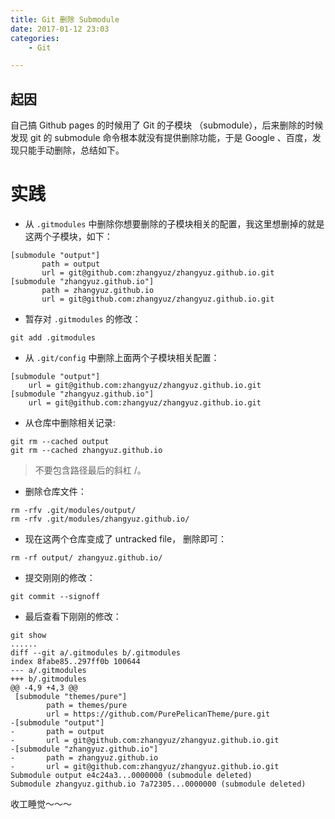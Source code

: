 ```yaml
---
title: Git 删除 Submodule
date: 2017-01-12 23:03
categories: 
    - Git

---
```


## 起因
自己搞 Github pages 的时候用了 Git 的子模块 （submodule），后来删除的时候发现 git 的 submodule 命令根本就没有提供删除功能，于是 Google 、百度，发现只能手动删除，总结如下。
# 实践
- 从 `.gitmodules` 中删除你想要删除的子模块相关的配置，我这里想删掉的就是这两个子模块，如下：
```
[submodule "output"]
       path = output
       url = git@github.com:zhangyuz/zhangyuz.github.io.git
[submodule "zhangyuz.github.io"]
       path = zhangyuz.github.io
       url = git@github.com:zhangyuz/zhangyuz.github.io.git
```
- 暂存对 `.gitmodules` 的修改：
```
git add .gitmodules
```
- 从 `.git/config` 中删除上面两个子模块相关配置：
```
[submodule "output"]
	url = git@github.com:zhangyuz/zhangyuz.github.io.git
[submodule "zhangyuz.github.io"]
	url = git@github.com:zhangyuz/zhangyuz.github.io.git
``` 
- 从仓库中删除相关记录:
```
git rm --cached output
git rm --cached zhangyuz.github.io
```
> 不要包含路径最后的斜杠 /。

- 删除仓库文件：
```
rm -rfv .git/modules/output/
rm -rfv .git/modules/zhangyuz.github.io/
```

- 现在这两个仓库变成了 untracked file， 删除即可：
```
rm -rf output/ zhangyuz.github.io/
```
- 提交刚刚的修改：
```
git commit --signoff
```

- 最后查看下刚刚的修改：
```
git show
......
diff --git a/.gitmodules b/.gitmodules
index 8fabe85..297ff0b 100644
--- a/.gitmodules
+++ b/.gitmodules
@@ -4,9 +4,3 @@
 [submodule "themes/pure"]
        path = themes/pure
        url = https://github.com/PurePelicanTheme/pure.git
-[submodule "output"]
-       path = output
-       url = git@github.com:zhangyuz/zhangyuz.github.io.git
-[submodule "zhangyuz.github.io"]
-       path = zhangyuz.github.io
-       url = git@github.com:zhangyuz/zhangyuz.github.io.git
Submodule output e4c24a3...0000000 (submodule deleted)
Submodule zhangyuz.github.io 7a72305...0000000 (submodule deleted)
```

收工睡觉～～～
